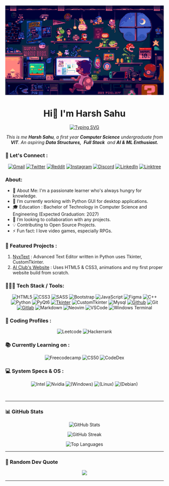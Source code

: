 ![MasterHead](assets/mario.gif)
<h1 align="center">Hi👋 I'm Harsh Sahu</h1>
<p align="center">
<a href="https://git.io/typing-svg"><img src="https://readme-typing-svg.herokuapp.com?font=Fira+Code&pause=1000&center=true&vCenter=true&random=false&width=600&lines=Computer+Science+Undergraduate;Technology+Connoisseur;Aspiring+AI+and+ML+Engineer;Learning+Fullstack+Development" alt="Typing SVG" /></a>

</p>
<p align="center">
<em>
    This is me <b>Harsh Sahu</b>, a first year <b>Computer Science</b> undergraduate from <b>VIT</b></a>.
    An aspiring <b>Data Structures,</b>&nbsp; <b>Full Stack</b>&nbsp; and <b> AI & ML Enthusiast.</b> </em>
  <br>
</p>

### 🌱 Let's Connect :
<div align="center">

[![Gmail](https://img.shields.io/badge/Gmail-D14836?style=for-the-badge&logo=gmail&logoColor=white)](mailto:dev.hashcodes@gmail.com)
[![Twitter](https://img.shields.io/badge/Twitter-1DA1F2?style=for-the-badge&logo=twitter&logoColor=white)](https://twitter.com/hashcodes_)
[![Reddit](https://img.shields.io/badge/Reddit-FF4500?style=for-the-badge&logo=Reddit&logoColor=white)](https://www.reddit.com/user/parazeeknova)
[![Instagram](https://img.shields.io/badge/Instagram-E4405F?style=for-the-badge&logo=instagram&logoColor=white)](https://www.instagram.com/hashcodes_)
[![Discord](https://img.shields.io/badge/Discord-7289DA?style=for-the-badge&logo=discord&logoColor=white)](https://www.discord.com/users/Parazeeknova#0122)
[![LinkedIn](https://img.shields.io/badge/LinkedIn-0077B5?style=for-the-badge&logo=linkedin&logoColor=white)](https://www.linkedin.com/in/hashk/)
[![Linktree](https://img.shields.io/badge/linktree-39E09B?style=for-the-badge&logo=linktree&logoColor=white)](https://linktr.ee/dev.hashk)

</div>

<h3> About: </h3>

- 🌟 About Me: I'm a passionate learner who's always hungry for knowledge.
- 🔭 I’m currently working with Python GUI for desktop applications.
- 🎓 Education : Bachelor of Technology in Computer Science and Engineering (Expected Graduation: 2027)
- 👯 I’m looking to collaboration with any projects.
- 💡 Contributing to Open Source Projects.
- ⚡ Fun fact: I love video games, especially RPGs.
&nbsp;

### 🐥 Featured Projects : 
1. [NyxText](https://github.com/parazeeknova/nyxtext) : Advanced Text Editor written in Python uses Tkinter, CustomTkinter.
2. [AI Club's Website](https://parazeeknova.github.io/AI-Club-Website/) : Uses HTML5 & CSS3, animations and my first proper website build from scratch.

### 🧑🏻‍💻 Tech Stack / Tools: 
<div align="center">

![HTML5](https://img.shields.io/badge/html5-%23E34F26.svg?style=for-the-badge&logo=html5&logoColor=white)
![CSS3](https://img.shields.io/badge/css3-%231572B6.svg?style=for-the-badge&logo=css3&logoColor=white)
![SASS](https://img.shields.io/badge/SASS-hotpink.svg?style=for-the-badge&logo=sass&logoColor=white)
![Bootstrap](https://img.shields.io/badge/Bootstrap-563D7C?style=for-the-badge&logo=bootstrap&logoColor=white)
![JavaScript](https://img.shields.io/badge/JavaScript-F7DF1E?style=for-the-badge&logo=javascript&logoColor=black)
![Figma](https://img.shields.io/badge/Figma-F24E1E?style=for-the-badge&logo=figma&logoColor=white)
![C++](https://img.shields.io/badge/c++-%2300599C.svg?style=for-the-badge&logo=c%2B%2B&logoColor=white)
![Python](https://img.shields.io/badge/Python-14354C?style=for-the-badge&logo=python&logoColor=white)
![PyQt6](https://img.shields.io/badge/Pyqt6-%2319a463.svg?style=for-the-badge&logo=PyQt6&logoColor=white)
[![Tkinter](https://img.shields.io/badge/Tkinter-GUI%20Library-blueviolet?style=for-the-badge&logo=tkinter)](https://docs.python.org/3/library/tkinter.html)
![CustomTkinter](https://img.shields.io/badge/CustomTkinter-GUI%20Library-orange?style=for-the-badge)
![Mysql](https://img.shields.io/badge/MySQL-00000F?style=for-the-badge&logo=mysql&logoColor=white)
[![Github](https://img.shields.io/badge/GitHub-100000?style=for-the-badge&logo=github&logoColor=white)](https://github.com/parazeeknova)
![Git](https://img.shields.io/badge/GIT-E44C30?style=for-the-badge&logo=git&logoColor=white)
[![Gitlab](https://img.shields.io/badge/GitLab-330F63?style=for-the-badge&logo=gitlab&logoColor=white)](https://gitlab.com/parazeeknova)
![Markdown](https://img.shields.io/badge/Markdown-000000?style=for-the-badge&logo=markdown&logoColor=white)
![Neovim](https://img.shields.io/badge/NeoVim-%2357A143.svg?&style=for-the-badge&logo=neovim&logoColor=white)
![VSCode](https://img.shields.io/badge/Visual_Studio_Code-0078D4?style=for-the-badge&logo=visual%20studio%20code&logoColor=white)
![Windows Terminal](https://img.shields.io/badge/windows%20terminal-4D4D4D?style=for-the-badge&logo=windows%20terminal&logoColor=white)
<br>
</div>

### 👀 Coding Profiles : 
<div align="center">

![Leetcode](https://img.shields.io/badge/-LeetCode-FFA116?style=for-the-badge&logo=LeetCode&logoColor=black)
![Hackerrank](https://img.shields.io/badge/-Hackerrank-2EC866?style=for-the-badge&logo=HackerRank&logoColor=white)
</div>

### 📚 Currently Learning on : 
<div align="center">

![Freecodecamp](https://img.shields.io/badge/freecodecamp-27273D?style=for-the-badge&logo=freecodecamp&logoColor=white)
![CS50](https://img.shields.io/badge/CS50-A51C30?style=for-the-badge&logo=cs50&logoColor=white)
![CodeDex](https://img.shields.io/badge/CodeDex-FEDE03?style=for-the-badge&logoColor=white)
</div>

<!-- ### ✨ Freelancing : 
<div align="center">

![Upwork](https://img.shields.io/badge/UpWork-6FDA44?style=for-the-badge&logo=Upwork&logoColor=white)
![Fiverr](https://img.shields.io/badge/fiverr-1DBF73?style=for-the-badge&logo=fiverr&logoColor=white)
</div> -->

### 💻 System Specs & OS : 
<div align="center">

![Intel](https://img.shields.io/badge/Intel-Core_i7_12th-0071C5?style=for-the-badge&logo=intel&logoColor=white)
![Nvidia](https://img.shields.io/badge/NVIDIA-RTX3060-76B900?style=for-the-badge&logo=nvidia&logoColor=white)
![(Windows)](https://img.shields.io/badge/Windows-0078D6?style=for-the-badge&logo=windows&logoColor=white)
![(Linux)](https://img.shields.io/badge/Linux-FCC624?style=for-the-badge&logo=linux&logoColor=black)
![(Debian)](https://img.shields.io/badge/Debian-A81D33?style=for-the-badge&logo=debian&logoColor=white)
</div>
&nbsp;

---
### 📊 GitHub Stats

<div align="center">

![GitHub Stats](https://github-readme-stats.vercel.app/api?username=parazeeknova&theme=dark&hide_border=true&include_all_commits=false&count_private=false)
</div>

<div align="center">

![GitHub Streak](https://github-readme-streak-stats.herokuapp.com/?user=parazeeknova&theme=dark&hide_border=true)
</div>

<div align="center">

![Top Languages](https://github-readme-stats.vercel.app/api/top-langs/?username=parazeeknova&theme=dark&hide_border=true&include_all_commits=false&count_private=false&layout=compact&hide=shell)
</div>

---

### 💭 Random Dev Quote  

<div align="center">

![](https://quotes-github-readme.vercel.app/api?type=horizontal&?border=false&theme=dark&)

</div>

---

